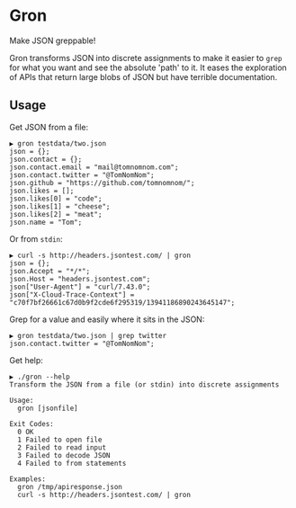 # Gron

Make JSON greppable!

Gron transforms JSON into discrete assignments to make it easier to `grep` for what you want and see the absolute 'path' to it.
It eases the exploration of APIs that return large blobs of JSON but have terrible documentation.

## Usage

Get JSON from a file:

```
▶ gron testdata/two.json 
json = {};
json.contact = {};
json.contact.email = "mail@tomnomnom.com";
json.contact.twitter = "@TomNomNom";
json.github = "https://github.com/tomnomnom/";
json.likes = [];
json.likes[0] = "code";
json.likes[1] = "cheese";
json.likes[2] = "meat";
json.name = "Tom";
```

Or from `stdin`:

```
▶ curl -s http://headers.jsontest.com/ | gron
json = {};
json.Accept = "*/*";
json.Host = "headers.jsontest.com";
json["User-Agent"] = "curl/7.43.0";
json["X-Cloud-Trace-Context"] = "c70f7bf26661c67d0b9f2cde6f295319/13941186890243645147";
```

Grep for a value and easily where it sits in the JSON:

```
▶ gron testdata/two.json | grep twitter
json.contact.twitter = "@TomNomNom";
```

Get help:

```
▶ ./gron --help
Transform the JSON from a file (or stdin) into discrete assignments

Usage:
  gron [jsonfile]

Exit Codes:
  0 OK
  1 Failed to open file
  2 Failed to read input
  3 Failed to decode JSON
  4 Failed to from statements

Examples:
  gron /tmp/apiresponse.json
  curl -s http://headers.jsontest.com/ | gron
```
